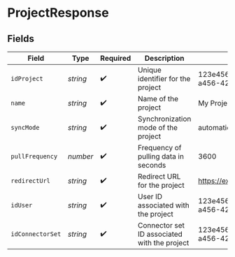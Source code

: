 # ProjectResponse


## Fields

| Field                                        | Type                                         | Required                                     | Description                                  | Example                                      |
| -------------------------------------------- | -------------------------------------------- | -------------------------------------------- | -------------------------------------------- | -------------------------------------------- |
| `idProject`                                  | *string*                                     | :heavy_check_mark:                           | Unique identifier for the project            | 123e4567-e89b-12d3-a456-426614174000         |
| `name`                                       | *string*                                     | :heavy_check_mark:                           | Name of the project                          | My Project                                   |
| `syncMode`                                   | *string*                                     | :heavy_check_mark:                           | Synchronization mode of the project          | automatic                                    |
| `pullFrequency`                              | *number*                                     | :heavy_check_mark:                           | Frequency of pulling data in seconds         | 3600                                         |
| `redirectUrl`                                | *string*                                     | :heavy_check_mark:                           | Redirect URL for the project                 | https://example.com/redirect                 |
| `idUser`                                     | *string*                                     | :heavy_check_mark:                           | User ID associated with the project          | 123e4567-e89b-12d3-a456-426614174001         |
| `idConnectorSet`                             | *string*                                     | :heavy_check_mark:                           | Connector set ID associated with the project | 123e4567-e89b-12d3-a456-426614174002         |